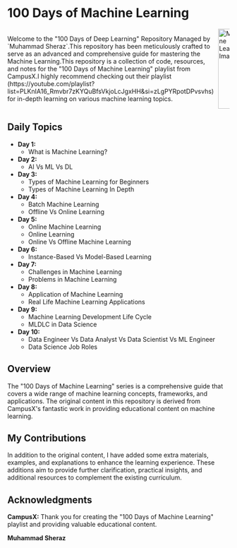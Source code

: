 # 100 Days of Machine Learning

<div style="overflow: auto; display: flex;">
  <div style="flex: 1; margin-right: 10px;">
    <p>Welcome to the "100 Days of Deep Learning" Repository Managed by `Muhammad Sheraz`.This repository has been meticulously crafted to serve as an advanced and comprehensive guide for mastering the Machine Learning.This repository is a collection of code, resources, and notes for the "100 Days of Machine Learning" playlist from CampusX.I highly recommend checking out their playlist (https://youtube.com/playlist?list=PLKnIA16_Rmvbr7zKYQuBfsVkjoLcJgxHH&si=zLgPYRpotDPvsvhs)
 for in-depth learning on various machine learning topics.
    </p>
  </div>

  <div style="flex: 1;">
    <img src="https://github.com/MuhammadSheraza002/100Days-of-Machine-Learning/raw/main/Images/ML.PNG" alt="Machine Learning Image" style="width: 100%;">
  </div>
</div>

## Daily Topics

- **Day 1:**
  - What is Machine Learning?
- **Day 2:**
  - AI Vs ML Vs DL
- **Day 3:**
  - Types of Machine Learning for Beginners
  - Types of Machine Learning In Depth
- **Day 4:**
  - Batch Machine Learning
  - Offline Vs Online Learning
- **Day 5:**
  - Online Machine Learning
  - Online Learning
  - Online Vs Offline Machine Learning
- **Day 6:**
  - Instance-Based Vs Model-Based Learning
- **Day 7:**
  - Challenges in Machine Learning
  - Problems in Machine Learning
- **Day 8:**
  - Application of Machine Learning
  - Real Life Machine Learning Applications
- **Day 9:**
  - Machine Learning Development Life Cycle
  - MLDLC in Data Science
- **Day 10:**
  - Data Engineer Vs Data Analyst Vs Data Scientist Vs ML Engineer
  - Data Science Job Roles
  
## Overview

The "100 Days of Machine Learning" series is a comprehensive guide that covers a wide range of machine learning concepts, frameworks, and applications. The original content in this repository is derived from CampusX's fantastic work in providing educational content on machine learning.

## My Contributions

In addition to the original content, I have added some extra materials, examples, and explanations to enhance the learning experience. These additions aim to provide further clarification, practical insights, and additional resources to complement the existing curriculum.


## Acknowledgments

**CampusX:** Thank you for creating the "100 Days of Machine Learning" playlist and providing valuable educational content.

**Muhammad Sheraz**
